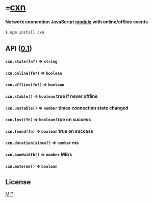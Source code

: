 # `=`[cxn](../../)
#### Network connection JavaScript [module](https://npmjs.org/package/cxn) with online/offline events

```sh
$ npm install cxn
```

## API ([0.1](../../releases))

#### `cxn.state(fn?)` &rArr; `string`
#### `cxn.online(fn?)` &rArr; `boolean`
#### `cxn.offline(fn?)` &rArr; `boolean`
#### `cxn.stable()` &rArr; `boolean` true if never offline
#### `cxn.unstable()` &rArr; `number` times connection state changed
#### `cxn.lost(fn)` &rArr; `boolean` true on success
#### `cxn.found(fn)` &rArr; `boolean` true on success
#### `cxn.duration(since?)` &rArr; `number` ms
#### `cxn.bandwidth()` &rArr; `number` MB/s
#### `cxn.metered()` &rArr; `boolean`

## License

[MIT](http://opensource.org/licenses/MIT)
